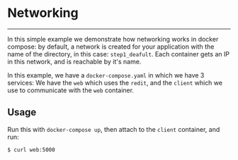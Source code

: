 # Networking
---

In this simple example we demonstrate how networking works in docker compose: by default, a network is created for your application with the name of the directory, in this case: `step1_deafult`.
Each container gets an IP in this network, and is reachable by it's name.

In this example, we have a `docker-compose.yaml` in which we have 3 services: We have the `web` which uses the `redit`, and the `client` which we use to communicate with the `web` container. 

## Usage
Run this with `docker-compose up`, then attach to the `client` container, and run:
```
$ curl web:5000
```


